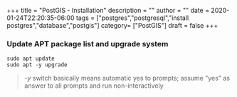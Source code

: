 +++
title = "PostGIS - Installation"
description = ""
author = ""
date = 2020-01-24T22:20:35-06:00
tags = ["postgres","postgresql","install postgres","database","postgis"]
category= ["PostGIS"]
draft = false
+++
### Update APT package list and upgrade system
```
sudo apt update
sudo apt -y upgrade
```
> _-y_ switch basically means automatic yes to prompts; assume "yes" as answer to all prompts and run non-interactively

